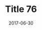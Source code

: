 ---
layout: posts
title: "Title 76"
img: "https://image.tmdb.org/t/p/w185/kPRb1mbVHGop0egQ7153y0lhzGL.jpg"
date: 2017-06-30
genre: "Comedy"
categories: Movies
tags: bollywood, shah ruch khan
published: true 
---